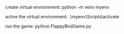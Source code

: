 create virtual environment:
python -m venv myenv



active the virtual environment:
.\myenv\Scripts\activate


run the game: 
python FlappyBirdGame.py
